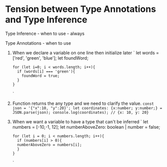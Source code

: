 # Tension between Type Annotations and Type Inference

Type Inference - when to use - always

Type Annotations - when to use

1.  When we declare a variable on one line then initialize later
    `
        let words = ['red', 'green', 'blue'];
        let foundWord;

        for (let i=0; i < words.length; i++){
          if (words[i] === 'green'){
            foundWord = true;
          }
        }
    `

2.  Function returns the any type and we need to clarify the value.
    `
      const json = '{"x":10, "y":20}';
      let coordinates: {x:number; y:number;} = JSON.parse(json);
      console.log(coordinates); // {x: 10, y: 20}
    `

3.  When we want a variable to have a type that can't be inferred
    `
        let numbers = [-10,-1, 12];
        let numberAboveZero: boolean | number = false;

        for (let i = 0; i < numbers.length; i++){
          if (numbers[i] > 0){
          numberAboveZero = numbers[i];
          }
        }
    `
